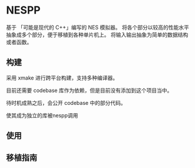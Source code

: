 # NESPP

基于 「可能是现代的 C++」编写的 NES 模拟器。
将各个部分以较高的性能水平抽象成多个部分，便于移植到各种单片机上。
将输入输出抽象为简单的数据结构或者函数。


## 构建

采用 xmake 进行跨平台构建，支持多种编译器。

目前还需要 codebase 库作为依赖，但是目前没有添加到这个项目当中。

待时机成熟之后，会公开 codebase 中的部分代码。

使其成为独立的库被nespp调用

## 使用



## 移植指南


